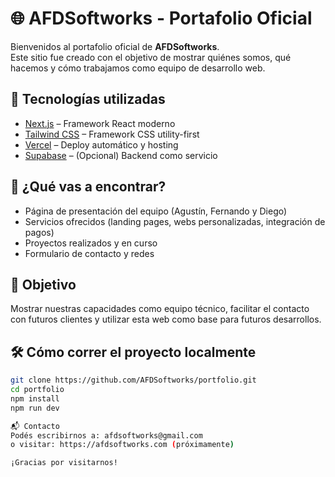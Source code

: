 # 🌐 AFDSoftworks - Portafolio Oficial

Bienvenidos al portafolio oficial de **AFDSoftworks**.  
Este sitio fue creado con el objetivo de mostrar quiénes somos, qué hacemos y cómo trabajamos como equipo de desarrollo web.

## 🚀 Tecnologías utilizadas

- [Next.js](https://nextjs.org/) – Framework React moderno
- [Tailwind CSS](https://tailwindcss.com/) – Framework CSS utility-first
- [Vercel](https://vercel.com/) – Deploy automático y hosting
- [Supabase](https://supabase.com/) – (Opcional) Backend como servicio

## 💼 ¿Qué vas a encontrar?

- Página de presentación del equipo (Agustín, Fernando y Diego)
- Servicios ofrecidos (landing pages, webs personalizadas, integración de pagos)
- Proyectos realizados y en curso
- Formulario de contacto y redes

## 📌 Objetivo

Mostrar nuestras capacidades como equipo técnico, facilitar el contacto con futuros clientes y utilizar esta web como base para futuros desarrollos.

## 🛠 Cómo correr el proyecto localmente

```bash
git clone https://github.com/AFDSoftworks/portfolio.git
cd portfolio
npm install
npm run dev

📬 Contacto
Podés escribirnos a: afdsoftworks@gmail.com
o visitar: https://afdsoftworks.com (próximamente)

¡Gracias por visitarnos!
